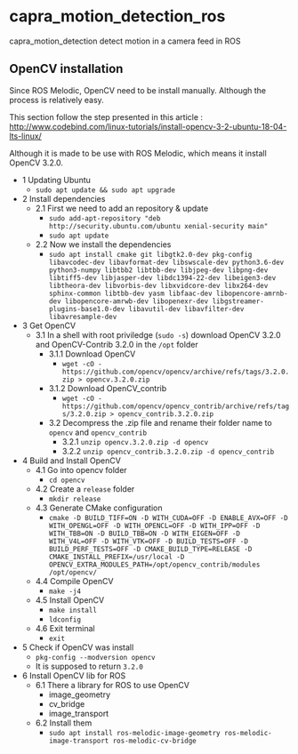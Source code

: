 # capra_motion_detection_ros

capra_motion_detection detect motion in a camera feed in ROS

## OpenCV installation

Since ROS Melodic, OpenCV need to be install manually. Although the process is relatively easy.

This section follow the step presented in this article : <http://www.codebind.com/linux-tutorials/install-opencv-3-2-ubuntu-18-04-lts-linux/>

Although it is made to be use with ROS Melodic, which means it install OpenCV 3.2.0.

- 1 Updating Ubuntu
  - `sudo apt update && sudo apt upgrade`
- 2 Install dependencies
  - 2.1 First we need to add an repository & update
    - `sudo add-apt-repository "deb http://security.ubuntu.com/ubuntu xenial-security main"`
    - `sudo apt update`
  - 2.2 Now we install the dependencies
    - `sudo apt install cmake git libgtk2.0-dev pkg-config libavcodec-dev libavformat-dev libswscale-dev python3.6-dev python3-numpy libtbb2 libtbb-dev libjpeg-dev libpng-dev libtiff5-dev libjasper-dev libdc1394-22-dev libeigen3-dev libtheora-dev libvorbis-dev libxvidcore-dev libx264-dev sphinx-common libtbb-dev yasm libfaac-dev libopencore-amrnb-dev libopencore-amrwb-dev libopenexr-dev libgstreamer-plugins-base1.0-dev libavutil-dev libavfilter-dev libavresample-dev`
- 3 Get OpenCV
  - 3.1 In a shell with root priviledge (`sudo -s`) download OpenCV 3.2.0 and OpenCV-Contrib 3.2.0 in the `/opt` folder
    - 3.1.1 Download OpenCV
      - `wget -cO - https://github.com/opencv/opencv/archive/refs/tags/3.2.0.zip > opencv.3.2.0.zip`
    - 3.1.2 Download OpenCV_contrib
      - `wget -cO - https://github.com/opencv/opencv_contrib/archive/refs/tags/3.2.0.zip > opencv_contrib.3.2.0.zip`
    - 3.2 Decompress the .zip file and rename their folder name to `opencv` and `opencv_contrib`
      - 3.2.1 `unzip opencv.3.2.0.zip -d opencv`
      - 3.2.2 `unzip opencv_contrib.3.2.0.zip -d opencv_contrib`
- 4 Build and Install OpenCV
  - 4.1 Go into opencv folder
    - `cd opencv`
  - 4.2 Create a `release` folder
    - `mkdir release`
  - 4.3 Generate CMake configuration
    - `cmake -D BUILD_TIFF=ON -D WITH_CUDA=OFF -D ENABLE_AVX=OFF -D WITH_OPENGL=OFF -D WITH_OPENCL=OFF -D WITH_IPP=OFF -D WITH_TBB=ON -D BUILD_TBB=ON -D WITH_EIGEN=OFF -D WITH_V4L=OFF -D WITH_VTK=OFF -D BUILD_TESTS=OFF -D BUILD_PERF_TESTS=OFF -D CMAKE_BUILD_TYPE=RELEASE -D CMAKE_INSTALL_PREFIX=/usr/local -D OPENCV_EXTRA_MODULES_PATH=/opt/opencv_contrib/modules /opt/opencv/`
  - 4.4 Compile OpenCV
    - `make -j4`
  - 4.5 Install OpenCV
    - `make install`
    - `ldconfig`
  - 4.6 Exit terminal
    - `exit`
- 5 Check if OpenCV was install
  - `pkg-config --modversion opencv`
  - It is supposed to return `3.2.0`
- 6 Install OpenCV lib for ROS
  - 6.1 There a library for ROS to use OpenCV
    - image_geometry
    - cv_bridge
    - image_transport
  - 6.2 Install them
    - `sudo apt install ros-melodic-image-geometry ros-melodic-image-transport ros-melodic-cv-bridge`
